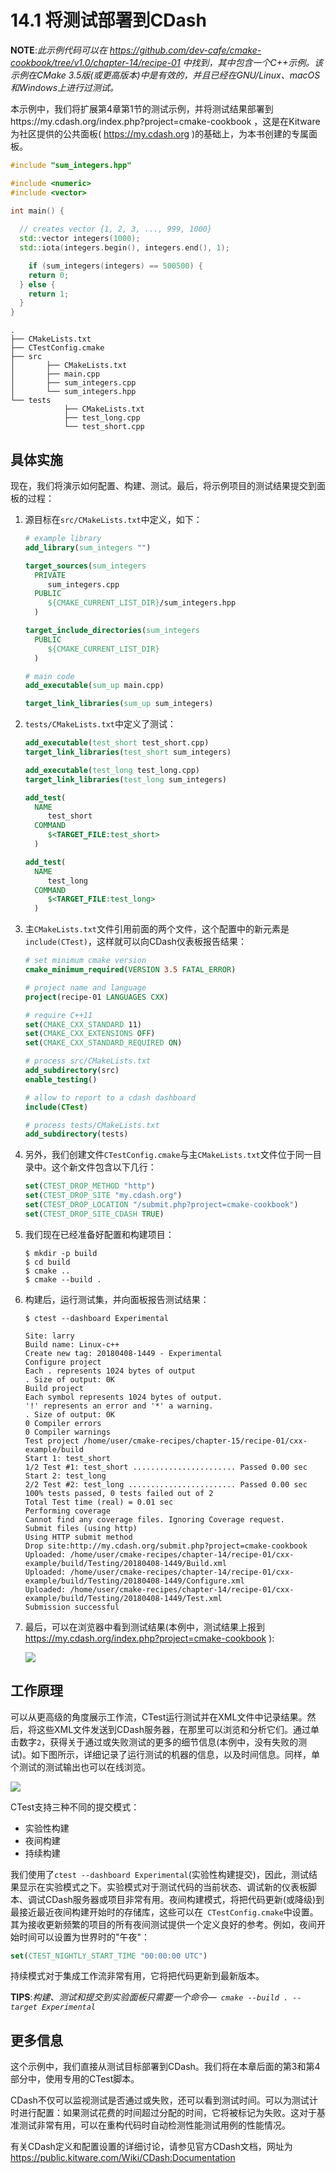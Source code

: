 # 14.1 将测试部署到CDash

**NOTE**:*此示例代码可以在 https://github.com/dev-cafe/cmake-cookbook/tree/v1.0/chapter-14/recipe-01 中找到，其中包含一个C++示例。该示例在CMake 3.5版(或更高版本)中是有效的，并且已经在GNU/Linux、macOS和Windows上进行过测试。*

本示例中，我们将扩展第4章第1节的测试示例，并将测试结果部署到https://my.cdash.org/index.php?project=cmake-cookbook ，这是在Kitware为社区提供的公共面板( https://my.cdash.org )的基础上，为本书创建的专属面板。

```c++
#include "sum_integers.hpp"

#include <numeric>
#include <vector>

int main() {
  
  // creates vector {1, 2, 3, ..., 999, 1000}
  std::vector integers(1000);
  std::iota(integers.begin(), integers.end(), 1);

	if (sum_integers(integers) == 500500) {
  	return 0;
  } else {
  	return 1;
  }
}
```

```shell
.
├── CMakeLists.txt
├── CTestConfig.cmake
├── src
│ 		├── CMakeLists.txt
│ 		├── main.cpp
│ 		├── sum_integers.cpp
│ 		└── sum_integers.hpp
└── tests
			├── CMakeLists.txt
			├── test_long.cpp
			└── test_short.cpp
```

## 具体实施

现在，我们将演示如何配置、构建、测试。最后，将示例项目的测试结果提交到面板的过程：

1. 源目标在`src/CMakeLists.txt`中定义，如下：

   ```cmake
   # example library
   add_library(sum_integers "")
   
   target_sources(sum_integers
     PRIVATE
     	sum_integers.cpp
     PUBLIC
     	${CMAKE_CURRENT_LIST_DIR}/sum_integers.hpp
     )
   
   target_include_directories(sum_integers
     PUBLIC
     	${CMAKE_CURRENT_LIST_DIR}
     )
   
   # main code
   add_executable(sum_up main.cpp)
   
   target_link_libraries(sum_up sum_integers)
   ```

2. `tests/CMakeLists.txt`中定义了测试：

   ```cmake
   add_executable(test_short test_short.cpp)
   target_link_libraries(test_short sum_integers)
   
   add_executable(test_long test_long.cpp)
   target_link_libraries(test_long sum_integers)
   
   add_test(
     NAME
     	test_short
     COMMAND
     	$<TARGET_FILE:test_short>
     )
   
   add_test(
     NAME
     	test_long
     COMMAND
     	$<TARGET_FILE:test_long>
     )
   ```

3. 主`CMakeLists.txt`文件引用前面的两个文件，这个配置中的新元素是`include(CTest)`，这样就可以向CDash仪表板报告结果：

   ```cmake
   # set minimum cmake version
   cmake_minimum_required(VERSION 3.5 FATAL_ERROR)
   
   # project name and language
   project(recipe-01 LANGUAGES CXX)
   
   # require C++11
   set(CMAKE_CXX_STANDARD 11)
   set(CMAKE_CXX_EXTENSIONS OFF)
   set(CMAKE_CXX_STANDARD_REQUIRED ON)
   
   # process src/CMakeLists.txt
   add_subdirectory(src)
   enable_testing()
   
   # allow to report to a cdash dashboard
   include(CTest)
   
   # process tests/CMakeLists.txt
   add_subdirectory(tests)
   ```

4. 另外，我们创建文件`CTestConfig.cmake`与主`CMakeLists.txt`文件位于同一目录中。这个新文件包含以下几行：

   ```cmake
   set(CTEST_DROP_METHOD "http")
   set(CTEST_DROP_SITE "my.cdash.org")
   set(CTEST_DROP_LOCATION "/submit.php?project=cmake-cookbook")
   set(CTEST_DROP_SITE_CDASH TRUE)
   ```

5. 我们现在已经准备好配置和构建项目：

   ```shell
   $ mkdir -p build
   $ cd build
   $ cmake ..
   $ cmake --build .
   ```

6. 构建后，运行测试集，并向面板报告测试结果：

   ```shell
   $ ctest --dashboard Experimental
   
   Site: larry
   Build name: Linux-c++
   Create new tag: 20180408-1449 - Experimental
   Configure project
   Each . represents 1024 bytes of output
   . Size of output: 0K
   Build project
   Each symbol represents 1024 bytes of output.
   '!' represents an error and '*' a warning.
   . Size of output: 0K
   0 Compiler errors
   0 Compiler warnings
   Test project /home/user/cmake-recipes/chapter-15/recipe-01/cxx-example/build
   Start 1: test_short
   1/2 Test #1: test_short ....................... Passed 0.00 sec
   Start 2: test_long
   2/2 Test #2: test_long ........................ Passed 0.00 sec
   100% tests passed, 0 tests failed out of 2
   Total Test time (real) = 0.01 sec
   Performing coverage
   Cannot find any coverage files. Ignoring Coverage request.
   Submit files (using http)
   Using HTTP submit method
   Drop site:http://my.cdash.org/submit.php?project=cmake-cookbook
   Uploaded: /home/user/cmake-recipes/chapter-14/recipe-01/cxx-example/build/Testing/20180408-1449/Build.xml
   Uploaded: /home/user/cmake-recipes/chapter-14/recipe-01/cxx-example/build/Testing/20180408-1449/Configure.xml
   Uploaded: /home/user/cmake-recipes/chapter-14/recipe-01/cxx-example/build/Testing/20180408-1449/Test.xml
   Submission successful
   ```

7. 最后，可以在浏览器中看到测试结果(本例中，测试结果上报到 https://my.cdash.org/index.php?project=cmake-cookbook ):

   ![](../../images/chapter14/14-1.png)

## 工作原理

可以从更高级的角度展示工作流，CTest运行测试并在XML文件中记录结果。然后，将这些XML文件发送到CDash服务器，在那里可以浏览和分析它们。通过单击数字`2`，获得关于通过或失败测试的更多的细节信息(本例中，没有失败的测试)。如下图所示，详细记录了运行测试的机器的信息，以及时间信息。同样，单个测试的测试输出也可以在线浏览。

![](../../images/chapter14/14-2.png)

CTest支持三种不同的提交模式：

* 实验性构建
* 夜间构建
* 持续构建

我们使用了` ctest --dashboard Experimental `(实验性构建提交)，因此，测试结果显示在实验模式之下。实验模式对于测试代码的当前状态、调试新的仪表板脚本、调试CDash服务器或项目非常有用。夜间构建模式，将把代码更新(或降级)到最接近最近夜间构建开始时的存储库，这些可以在`  CTestConfig.cmake `中设置。其为接收更新频繁的项目的所有夜间测试提供一个定义良好的参考。例如，夜间开始时间可以设置为世界时的"午夜"：

```cmake
set(CTEST_NIGHTLY_START_TIME "00:00:00 UTC")
```

持续模式对于集成工作流非常有用，它将把代码更新到最新版本。

**TIPS**:*构建、测试和提交到实验面板只需要一个命令—` cmake --build . --target Experimental`*

## 更多信息

这个示例中，我们直接从测试目标部署到CDash。我们将在本章后面的第3和第4部分中，使用专用的CTest脚本。

CDash不仅可以监视测试是否通过或失败，还可以看到测试时间。可以为测试计时进行配置：如果测试花费的时间超过分配的时间，它将被标记为失败。这对于基准测试非常有用，可以在重构代码时自动检测性能测试用例的性能情况。

有关CDash定义和配置设置的详细讨论，请参见官方CDash文档，网址为 https://public.kitware.com/Wiki/CDash:Documentation